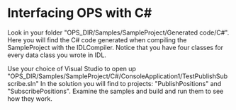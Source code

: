 # Interfacing OPS with C# #

Look in your folder "OPS\_DIR/Samples/SampleProject/Generated code/C#". Here you will find the C# code generated when compiling the SampleProject with the IDLCompiler.
Notice that you have four classes for every data class you wrote in IDL.

Use your choice of Visual Studio to open up "OPS\_DIR/Samples/SampleProject/C#/ConsoleApplication1/TestPublishSubscribe.sln"
In the solution you will find to projects: "PublishPositions" and "SubscribePositions". Examine the samples and build and run them to see how they work.
